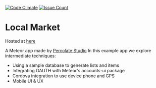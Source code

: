 [![Code Climate](https://codeclimate.com/github/kunagpal/shooting-star/badges/gpa.svg)](https://codeclimate.com/github/kunagpal/shooting-star)
[![Issue Count](https://codeclimate.com/github/kunagpal/shooting-star/badges/issue_count.svg)](https://codeclimate.com/github/kunagpal/shooting-star)

Local Market
============

Hosted at [here](https://starshoot.herokuapp.com)

A Meteor app made by [Percolate Studio](http://percolatestudio.com)
In this example app we explore intermediate techniques:

- Using a sample database to generate lists and items
- Integrating OAUTH with Meteor's accounts-ui package
- Cordova integration to use device phone and GPS
- Mobile UI & UX